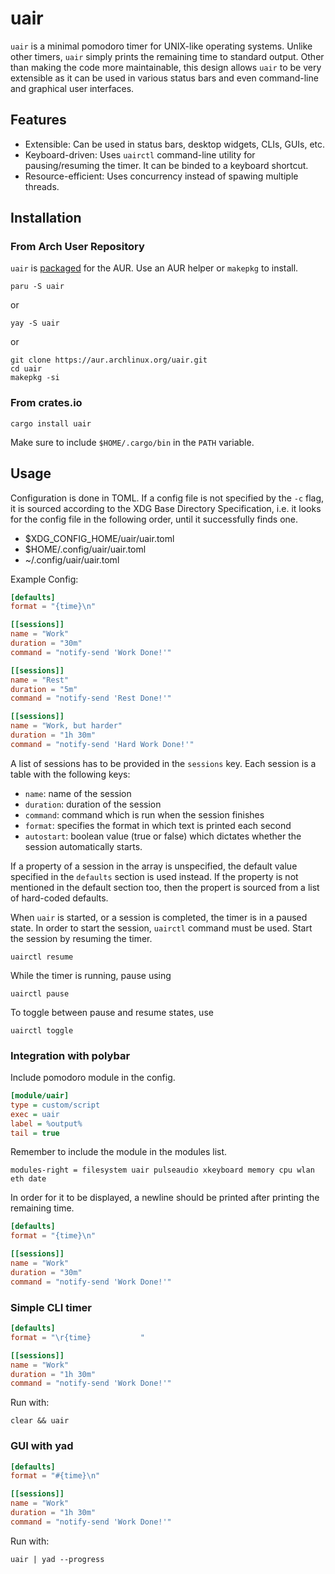 # uair

`uair` is a minimal pomodoro timer for UNIX-like operating systems. Unlike other timers, `uair` simply prints the remaining time to standard output. Other than making the code more maintainable, this design allows `uair` to be very extensible as it can be used in various status bars and even command-line and graphical user interfaces.

## Features

- Extensible: Can be used in status bars, desktop widgets, CLIs, GUIs, etc.
- Keyboard-driven: Uses `uairctl` command-line utility for pausing/resuming the timer. It can be binded to a keyboard shortcut.
- Resource-efficient: Uses concurrency instead of spawing multiple threads.

## Installation

### From Arch User Repository

`uair` is [packaged](https://aur.archlinux.org/packages/uair) for the AUR. Use an AUR helper or `makepkg` to install.

```
paru -S uair
```

or

```
yay -S uair
```

or

```
git clone https://aur.archlinux.org/uair.git
cd uair
makepkg -si
```

### From crates.io

```
cargo install uair
```

Make sure to include `$HOME/.cargo/bin` in the `PATH` variable.

## Usage

Configuration is done in TOML. If a config file is not specified by the `-c` flag, it is sourced according to the XDG Base Directory Specification, i.e. it looks for the config file in the following order, until it successfully finds one.

- $XDG_CONFIG_HOME/uair/uair.toml
- $HOME/.config/uair/uair.toml
- ~/.config/uair/uair.toml

Example Config:

```toml
[defaults]
format = "{time}\n"

[[sessions]]
name = "Work"
duration = "30m"
command = "notify-send 'Work Done!'"

[[sessions]]
name = "Rest"
duration = "5m"
command = "notify-send 'Rest Done!'"

[[sessions]]
name = "Work, but harder"
duration = "1h 30m"
command = "notify-send 'Hard Work Done!'"
```

A list of sessions has to be provided in the `sessions` key. Each session is a table with the following keys:

- `name`: name of the session
- `duration`: duration of the session
- `command`: command which is run when the session finishes
- `format`: specifies the format in which text is printed each second
- `autostart`: boolean value (true or false) which dictates whether the session automatically starts.

If a property of a session in the array is unspecified, the default value specified in the `defaults` section is used instead. If the property is not mentioned in the default section too, then the propert is sourced from a list of hard-coded defaults.

When `uair` is started, or a session is completed, the timer is in a paused state. In order to start the session, `uairctl` command must be used. Start the session by resuming the timer.

```
uairctl resume
```

While the timer is running, pause using

```
uairctl pause
```

To toggle between pause and resume states, use

```
uairctl toggle
```

### Integration with polybar

Include pomodoro module in the config.

```ini
[module/uair]
type = custom/script
exec = uair
label = %output%
tail = true
```

Remember to include the module in the modules list.

```
modules-right = filesystem uair pulseaudio xkeyboard memory cpu wlan eth date
```

In order for it to be displayed, a newline should be printed after printing the remaining time.

```toml
[defaults]
format = "{time}\n"

[[sessions]]
name = "Work"
duration = "30m"
command = "notify-send 'Work Done!'"
```

### Simple CLI timer

```toml
[defaults]
format = "\r{time}           "

[[sessions]]
name = "Work"
duration = "1h 30m"
command = "notify-send 'Work Done!'"
```

Run with:

```
clear && uair
```

### GUI with yad

```toml
[defaults]
format = "#{time}\n"

[[sessions]]
name = "Work"
duration = "1h 30m"
command = "notify-send 'Work Done!'"
```

Run with:

```
uair | yad --progress
```
